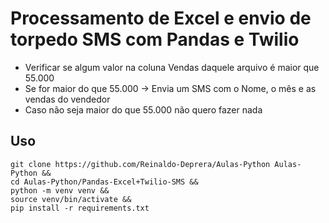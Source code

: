 # **Processamento de Excel** e **envio de torpedo SMS** com **Pandas e Twilio**

- Verificar se algum valor na coluna Vendas daquele arquivo é maior que 55.000
- Se for maior do que 55.000 -> Envia um SMS com o Nome, o mês e as vendas do vendedor
- Caso não seja maior do que 55.000 não quero fazer nada

## Uso

```console
git clone https://github.com/Reinaldo-Deprera/Aulas-Python Aulas-Python &&
cd Aulas-Python/Pandas-Excel+Twilio-SMS &&
python -m venv venv &&
source venv/bin/activate &&
pip install -r requirements.txt
```